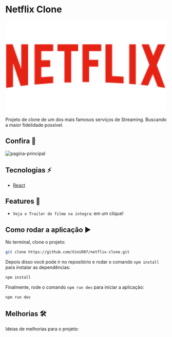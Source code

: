# Netflix Clone

<img src="https://github.com/ViniR07/netflix-clone/blob/master/src/assets/netflix-logo.svg" width="500px" />

Projeto de clone de um dos mais famosos serviços de Streaming. Buscando a maior fidelidade possível.

## Confira 🔦
![pagina-principal](https://user-images.githubusercontent.com/92659173/155800583-0948465a-b167-490a-823e-3e3fc3995f45.png)

## Tecnologias ⚡

- [React](https://pt-br.reactjs.org)

## Features :hammer:

- `Veja o Trailer do filme na íntegra`: em um clique!

## Como rodar a aplicação :arrow_forward:

No terminal, clone o projeto:

```bash
git clone https://github.com/ViniR07/netflix-clone.git
```

Depois disso você pode ir no repositório e rodar o comando `npm install` para instalar as dependências:

```bash
npm install
```
Finalmente, rode o comando  `npm run dev` para iniciar a aplicação:

```bash
npm run dev
```

## Melhorias 🛠

Ideias de melhorias para o projeto:



